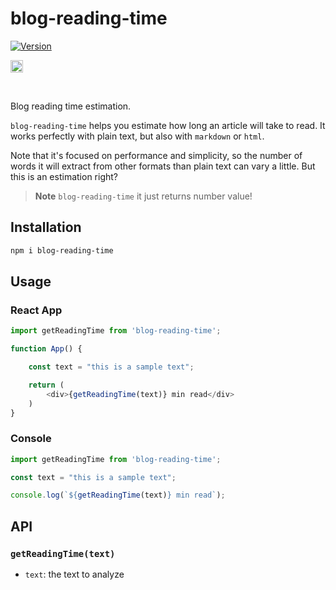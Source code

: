 # blog-reading-time
[![Version](http://img.shields.io/npm/v/blog-reading-time.svg)](https://www.npmjs.org/package/blog-reading-time)
<p align="left">
        <img alt="ViewCount" height="20" src="https://views.whatilearened.today/views/github/tepeumut/tepeumut.svg" />
</p>
<br>

Blog reading time estimation.

`blog-reading-time` helps you estimate how long an article will take to read.
It works perfectly with plain text, but also with `markdown` or `html`.

Note that it's focused on performance and simplicity, so the number of words it will extract from other formats than plain text can vary a little. But this is an estimation right?

> **Note**
> `blog-reading-time` it just returns number value!

## Installation

```sh
npm i blog-reading-time
```

## Usage

### React App

```js
import getReadingTime from 'blog-reading-time';

function App() {

    const text = "this is a sample text";

    return (
        <div>{getReadingTime(text)} min read</div>
    )
}
```

### Console

```js
import getReadingTime from 'blog-reading-time';

const text = "this is a sample text";

console.log(`${getReadingTime(text)} min read`); 
```

## API

### `getReadingTime(text)`

- `text`: the text to analyze

